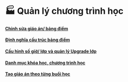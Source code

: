 # 🏭 Quản lý chương trình học

#### [Chỉnh sửa giáo án/ bảng điểm](chinh-sua-giao-an-bang-diem.md)

#### [Định nghĩa cấu trúc bảng điểm](dinh-nghia-cau-truc-bang-diem/)

#### [Cấu hình số giờ/ lớp và quản lý Upgrade lớp](cau-hinh-so-gio-lop-va-quan-li-upgrade-lop/)

#### [Danh mục khóa học, chương trình học](danh-muc-khoa-hoc-chuong-trinh-hoc.md)

#### [Tạo giáo án theo từng buổi học](tao-giao-an-theo-tung-buoi-hoc.md)
